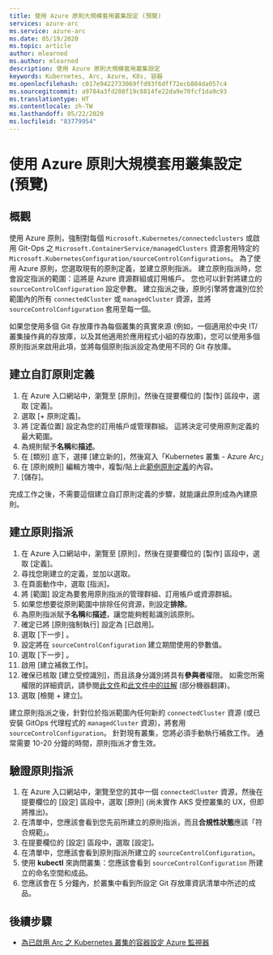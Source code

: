 ```yaml
---
title: 使用 Azure 原則大規模套用叢集設定 (預覽)
services: azure-arc
ms.service: azure-arc
ms.date: 05/19/2020
ms.topic: article
author: mlearned
ms.author: mlearned
description: 使用 Azure 原則大規模套用叢集設定
keywords: Kubernetes, Arc, Azure, K8s, 容器
ms.openlocfilehash: c017e9422733069ffd93f6dff72ecb884da057c4
ms.sourcegitcommit: a9784a3fd208f19c8814fe22da9e70fcf1da9c93
ms.translationtype: HT
ms.contentlocale: zh-TW
ms.lasthandoff: 05/22/2020
ms.locfileid: "83779954"
---
```

# <a name="use-azure-policy-to-apply-cluster-configurations-at-scale-preview"></a>使用 Azure 原則大規模套用叢集設定 (預覽)

## <a name="overview"></a>概觀

使用 Azure 原則，強制對每個 `Microsoft.Kubernetes/connectedclusters` 或啟用 Git-Ops 之 `Microsoft.ContainerService/managedClusters` 資源套用特定的 `Microsoft.KubernetesConfiguration/sourceControlConfigurations`。  為了使用 Azure 原則，您選取現有的原則定義，並建立原則指派。  建立原則指派時，您會設定指派的範圍：這將是 Azure 資源群組或訂用帳戶。  您也可以針對將建立的 `sourceControlConfiguration` 設定參數。  建立指派之後，原則引擎將會識別位於範圍內的所有 `connectedCluster` 或 `managedCluster` 資源，並將 `sourceControlConfiguration` 套用至每一個。

如果您使用多個 Git 存放庫作為每個叢集的真實來源 (例如，一個適用於中央 IT/叢集操作員的存放庫，以及其他適用於應用程式小組的存放庫)，您可以使用多個原則指派來啟用此項，並將每個原則指派設定為使用不同的 Git 存放庫。

## <a name="create-a-custom-policy-definition"></a>建立自訂原則定義

1. 在 Azure 入口網站中，瀏覽至 [原則]，然後在提要欄位的 [製作] 區段中，選取 [定義]。
2. 選取 [+ 原則定義]。
3. 將 [定義位置] 設定為您的訂用帳戶或管理群組。  這將決定可使用原則定義的最大範圍。
4. 為規則賦予**名稱**和**描述**。
5. 在 [類別] 底下，選擇 [建立新的]，然後寫入「Kubernetes 叢集 - Azure Arc」
6. 在 [原則規則] 編輯方塊中，複製/貼上此[範例原則定義](https://raw.githubusercontent.com/Azure/arc-k8s-demo/master/policy/Ensure-GitOps-configuration-for-Kubernetes-cluster.json)的內容。
7. [儲存]。

完成工作之後，不需要這個建立自訂原則定義的步驟，就能讓此原則成為內建原則。

## <a name="create-a-policy-assignment"></a>建立原則指派

1. 在 Azure 入口網站中，瀏覽至 [原則]，然後在提要欄位的 [製作] 區段中，選取 [定義]。
2. 尋找您剛建立的定義，並加以選取。
3. 在頁面動作中，選取 [指派]。
4. 將 [範圍] 設定為要套用原則指派的管理群組、訂用帳戶或資源群組。
5. 如果您想要從原則範圍中排除任何資源，則設定**排除**。
6. 為原則指派賦予**名稱**和**描述**，讓您能夠輕鬆識別該原則。
7. 確定已將 [原則強制執行] 設定為 [已啟用]。
8. 選取 [下一步] 。
9. 設定將在 `sourceControlConfiguration` 建立期間使用的參數值。
10. 選取 [下一步] 。
11. 啟用 [建立補救工作]。
12. 確保已核取 [建立受控識別]，而且該身分識別將具有**參與者**權限。  如需您所需權限的詳細資訊，請參閱[此文件](https://docs.microsoft.com/azure/governance/policy/assign-policy-portal)和[此文件中的註解](https://docs.microsoft.com/azure/governance/policy/how-to/remediate-resources) \(部分機器翻譯\)。
13. 選取 [檢閱 + 建立]。

建立原則指派之後，針對位於指派範圍內任何新的 `connectedCluster` 資源 (或已安裝 GitOps 代理程式的 `managedCluster` 資源)，將套用 `sourceControlConfiguration`。  針對現有叢集，您將必須手動執行補救工作。  通常需要 10-20 分鐘的時間，原則指派才會生效。

## <a name="verify-a-policy-assignment"></a>驗證原則指派

1. 在 Azure 入口網站中，瀏覽至您的其中一個 `connectedCluster` 資源，然後在提要欄位的 [設定] 區段中，選取 [原則] (尚未實作 AKS 受控叢集的 UX，但即將推出)。
2. 在清單中，您應該會看到您先前所建立的原則指派，而且**合規性狀態**應該「符合規範」。
3. 在提要欄位的 [設定] 區段中，選取 [設定]。
4. 在清單中，您應該會看到原則指派所建立的 `sourceControlConfiguration`。
5. 使用 **kubectl** 來詢問叢集：您應該會看到 `sourceControlConfiguration` 所建立的命名空間和成品。
6. 您應該會在 5 分鐘內，於叢集中看到所設定 Git 存放庫資訊清單中所述的成品。

## <a name="next-steps"></a>後續步驟

* [為已啟用 Arc 之 Kubernetes 叢集的容器設定 Azure 監視器](./deploy-azure-monitor-for-containers.md)
